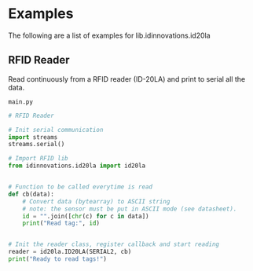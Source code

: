 # Examples

The following are a list of examples for lib.idinnovations.id20la

## RFID Reader


Read continuously from a RFID reader (ID-20LA) and print to serial all the
data.



```main.py```

```python
# RFID Reader

# Init serial communication
import streams
streams.serial()

# Import RFID lib
from idinnovations.id20la import id20la


# Function to be called everytime is read
def cb(data):
    # Convert data (bytearray) to ASCII string
    # note: the sensor must be put in ASCII mode (see datasheet).
    id = "".join([chr(c) for c in data])
    print("Read tag:", id)


# Init the reader class, register callback and start reading
reader = id20la.ID20LA(SERIAL2, cb)
print("Ready to read tags!")

```
